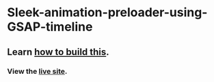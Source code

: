 # Sleek-animation-preloader-using-GSAP-timeline

## Learn [how to build this](https://hashnode.com/israelmitolu). 

### View the [live site](https://cruise-landing.netlify.app).

